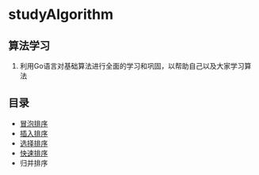 # studyAlgorithm
## 算法学习
1. 利用Go语言对基础算法进行全面的学习和巩固，以帮助自己以及大家学习算法

## 目录
* [冒泡排序](https://github.com/xiangdong1987/studyAlgorithm/tree/master/bubbleSort "快速排序")
* [插入排序](https://github.com/xiangdong1987/studyAlgorithm/tree/master/insertSort "快速排序")
* [选择排序](https://github.com/xiangdong1987/studyAlgorithm/tree/master/selectSort "选择排序")
* [快速排序](https://github.com/xiangdong1987/studyAlgorithm/tree/master/quickSort "快速排序")
* 归并排序